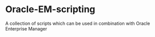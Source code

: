 # Oracle-EM-scripting
A collection of scripts which can be used in combination with Oracle Enterprise Manager
